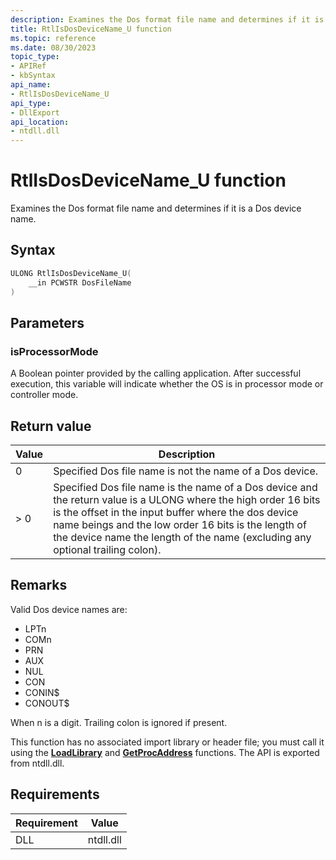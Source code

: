 ```yaml
---
description: Examines the Dos format file name and determines if it is a Dos device name.
title: RtlIsDosDeviceName_U function
ms.topic: reference
ms.date: 08/30/2023
topic_type: 
- APIRef
- kbSyntax
api_name: 
- RtlIsDosDeviceName_U
api_type: 
- DllExport
api_location: 
- ntdll.dll
---
```


# RtlIsDosDeviceName_U function

Examines the Dos format file name and determines if it is a Dos device name.

## Syntax


```C++
ULONG RtlIsDosDeviceName_U(
    __in PCWSTR DosFileName
)
```

## Parameters

### isProcessorMode

A Boolean pointer provided by the calling application. After successful execution, this variable will indicate whether the OS is in processor mode or controller mode.

## Return value

| Value | Description |
|-------|-------------|
| 0 | Specified Dos file name is not the name of a Dos device. |
| > 0 | Specified Dos file name is the name of a Dos device and the return value is a ULONG where the high order 16 bits is the offset in the input buffer where the dos device name beings and the low order 16 bits is the length of the device name the length of the name (excluding any optional trailing colon). |

## Remarks

Valid Dos device names are:

- LPTn
- COMn
- PRN
- AUX
- NUL
- CON
- CONIN$
- CONOUT$

When n is a digit.  Trailing colon is ignored if present.


This function has no associated import library or header file; you must call it using the [**LoadLibrary**](/windows/desktop/api/libloaderapi/nf-libloaderapi-loadlibrarya) and [**GetProcAddress**](/windows/desktop/api/libloaderapi/nf-libloaderapi-getprocaddress) functions. The API is exported from ntdll.dll.



## Requirements

| Requirement | Value |
|-----------------------------------|-------------------------------------------------------------------------------------------------------|
| DLL                   | ntdll.dll              |




 
